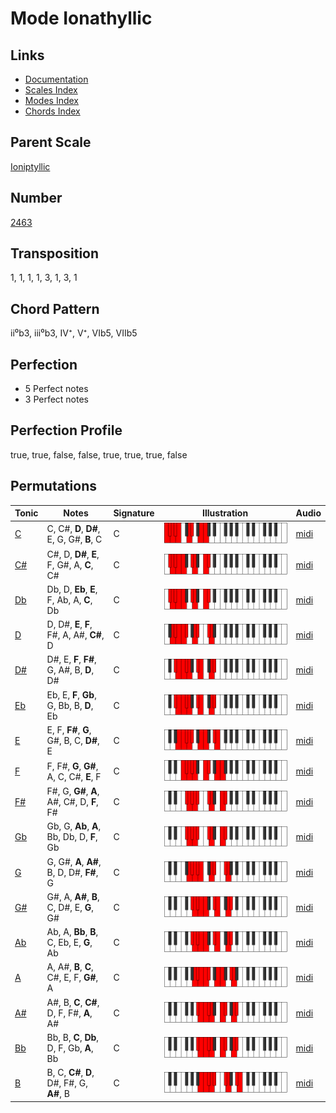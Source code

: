 # Mode Ionathyllic

## Links

- [Documentation](README.md)
- [Scales Index](Scales.md)
- [Modes Index](Modes.md)
- [Chords Index](Chords.md)

## Parent Scale

[Ioniptyllic](ScaleIoniptyllic.md)

## Number

[2463](https://ianring.com/musictheory/scales/2463)

## Transposition

1, 1, 1, 1, 3, 1, 3, 1

## Chord Pattern

ii⁰b3, iii⁰b3, IV⁺, V⁺, VIb5, VIIb5

## Perfection

- 5 Perfect notes
- 3 Perfect notes

## Perfection Profile

true, true, false, false, true, true, true, false

## Permutations

| Tonic | Notes | Signature | Illustration | Audio |
|-------|-------|-----------|--------------|-------|
| [C](ModeCNaturalIonathyllic.md) | C, C#, **D**, **D#**, E, G, G#, **B**, C | C | ![CNaturalIonathyllic](ModeCNaturalIonathyllic.png) | [midi](https://github.com/edipermadi/music/blob/main/docs/ModeCNaturalIonathyllic.mid?raw=true) |
| [C#](ModeCSharpIonathyllic.md) | C#, D, **D#**, **E**, F, G#, A, **C**, C# | C | ![CSharpIonathyllic](ModeCSharpIonathyllic.png) | [midi](https://github.com/edipermadi/music/blob/main/docs/ModeCSharpIonathyllic.mid?raw=true) |
| [Db](ModeDFlatIonathyllic.md) | Db, D, **Eb**, **E**, F, Ab, A, **C**, Db | C | ![DFlatIonathyllic](ModeDFlatIonathyllic.png) | [midi](https://github.com/edipermadi/music/blob/main/docs/ModeDFlatIonathyllic.mid?raw=true) |
| [D](ModeDNaturalIonathyllic.md) | D, D#, **E**, **F**, F#, A, A#, **C#**, D | C | ![DNaturalIonathyllic](ModeDNaturalIonathyllic.png) | [midi](https://github.com/edipermadi/music/blob/main/docs/ModeDNaturalIonathyllic.mid?raw=true) |
| [D#](ModeDSharpIonathyllic.md) | D#, E, **F**, **F#**, G, A#, B, **D**, D# | C | ![DSharpIonathyllic](ModeDSharpIonathyllic.png) | [midi](https://github.com/edipermadi/music/blob/main/docs/ModeDSharpIonathyllic.mid?raw=true) |
| [Eb](ModeEFlatIonathyllic.md) | Eb, E, **F**, **Gb**, G, Bb, B, **D**, Eb | C | ![EFlatIonathyllic](ModeEFlatIonathyllic.png) | [midi](https://github.com/edipermadi/music/blob/main/docs/ModeEFlatIonathyllic.mid?raw=true) |
| [E](ModeENaturalIonathyllic.md) | E, F, **F#**, **G**, G#, B, C, **D#**, E | C | ![ENaturalIonathyllic](ModeENaturalIonathyllic.png) | [midi](https://github.com/edipermadi/music/blob/main/docs/ModeENaturalIonathyllic.mid?raw=true) |
| [F](ModeFNaturalIonathyllic.md) | F, F#, **G**, **G#**, A, C, C#, **E**, F | C | ![FNaturalIonathyllic](ModeFNaturalIonathyllic.png) | [midi](https://github.com/edipermadi/music/blob/main/docs/ModeFNaturalIonathyllic.mid?raw=true) |
| [F#](ModeFSharpIonathyllic.md) | F#, G, **G#**, **A**, A#, C#, D, **F**, F# | C | ![FSharpIonathyllic](ModeFSharpIonathyllic.png) | [midi](https://github.com/edipermadi/music/blob/main/docs/ModeFSharpIonathyllic.mid?raw=true) |
| [Gb](ModeGFlatIonathyllic.md) | Gb, G, **Ab**, **A**, Bb, Db, D, **F**, Gb | C | ![GFlatIonathyllic](ModeGFlatIonathyllic.png) | [midi](https://github.com/edipermadi/music/blob/main/docs/ModeGFlatIonathyllic.mid?raw=true) |
| [G](ModeGNaturalIonathyllic.md) | G, G#, **A**, **A#**, B, D, D#, **F#**, G | C | ![GNaturalIonathyllic](ModeGNaturalIonathyllic.png) | [midi](https://github.com/edipermadi/music/blob/main/docs/ModeGNaturalIonathyllic.mid?raw=true) |
| [G#](ModeGSharpIonathyllic.md) | G#, A, **A#**, **B**, C, D#, E, **G**, G# | C | ![GSharpIonathyllic](ModeGSharpIonathyllic.png) | [midi](https://github.com/edipermadi/music/blob/main/docs/ModeGSharpIonathyllic.mid?raw=true) |
| [Ab](ModeAFlatIonathyllic.md) | Ab, A, **Bb**, **B**, C, Eb, E, **G**, Ab | C | ![AFlatIonathyllic](ModeAFlatIonathyllic.png) | [midi](https://github.com/edipermadi/music/blob/main/docs/ModeAFlatIonathyllic.mid?raw=true) |
| [A](ModeANaturalIonathyllic.md) | A, A#, **B**, **C**, C#, E, F, **G#**, A | C | ![ANaturalIonathyllic](ModeANaturalIonathyllic.png) | [midi](https://github.com/edipermadi/music/blob/main/docs/ModeANaturalIonathyllic.mid?raw=true) |
| [A#](ModeASharpIonathyllic.md) | A#, B, **C**, **C#**, D, F, F#, **A**, A# | C | ![ASharpIonathyllic](ModeASharpIonathyllic.png) | [midi](https://github.com/edipermadi/music/blob/main/docs/ModeASharpIonathyllic.mid?raw=true) |
| [Bb](ModeBFlatIonathyllic.md) | Bb, B, **C**, **Db**, D, F, Gb, **A**, Bb | C | ![BFlatIonathyllic](ModeBFlatIonathyllic.png) | [midi](https://github.com/edipermadi/music/blob/main/docs/ModeBFlatIonathyllic.mid?raw=true) |
| [B](ModeBNaturalIonathyllic.md) | B, C, **C#**, **D**, D#, F#, G, **A#**, B | C | ![BNaturalIonathyllic](ModeBNaturalIonathyllic.png) | [midi](https://github.com/edipermadi/music/blob/main/docs/ModeBNaturalIonathyllic.mid?raw=true) |
